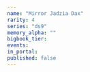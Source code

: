```yaml
---
name: "Mirror Jadzia Dax"
rarity: 4
series: "ds9"
memory_alpha: ""
bigbook_tier:
events:
in_portal:
published: false
---
```

